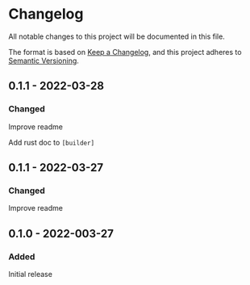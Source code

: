 # Changelog
All notable changes to this project will be documented in this file.

The format is based on [Keep a Changelog](https://keepachangelog.com/en/1.0.0/),
and this project adheres to [Semantic Versioning](https://semver.org/spec/v2.0.0.html).


## 0.1.1 - 2022-03-28
### Changed
Improve readme

Add rust doc to `[builder]`

## 0.1.1 - 2022-03-27

### Changed
Improve readme

## 0.1.0 - 2022-003-27

### Added
Initial release
